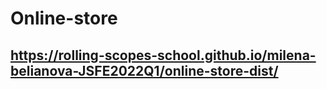 # Online-store
## https://rolling-scopes-school.github.io/milena-belianova-JSFE2022Q1/online-store-dist/
